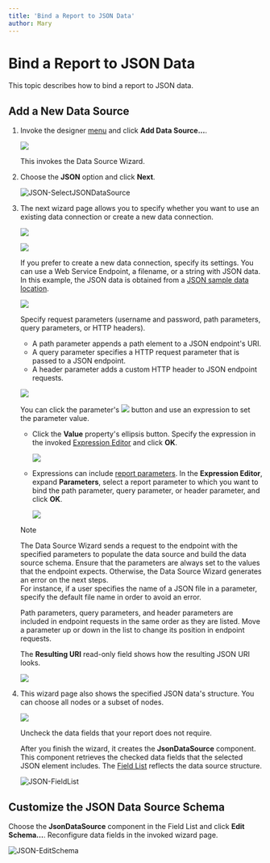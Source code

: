```yaml
---
title: 'Bind a Report to JSON Data'
author: Mary
---
```


# Bind a Report to JSON Data

This topic describes how to bind a report to JSON data.

## Add a New Data Source

1. Invoke the designer [menu](../report-designer-tools/menu.md) and click **Add Data Source...**.
	
    ![](../../../images/eurd-web-choose-data-source.png)

    This invokes the Data Source Wizard.

2. Choose the **JSON** option and click **Next**.
	
    ![JSON-SelectJSONDataSource](../../../images/eurd-web-data-source-json.png)

3. The next wizard page allows you to specify whether you want to use an existing data connection or create a new data connection.

    ![](../../../images/eurd-web-data-source-wizard-json-choose-yes.png)

    ![](../../../images/eurd-web-data-source-wizard-json-choose-no.png)

    If you prefer to create a new data connection, specify its settings. You can use a Web Service Endpoint, a filename, or a string with JSON data. In this example, the JSON data is obtained from a [JSON sample data location](https://northwind.now.sh/api/customers).

    ![](../../../images/eurd-web-data-source-wizard-json-choose-web-service-endpoint-uri.png)

    Specify request parameters (username and password, path parameters, query parameters, or HTTP headers).

    - A path parameter appends a path element to a JSON endpoint's URI.
    - A query parameter specifies a HTTP request parameter that is passed to a JSON endpoint.
    - A header parameter adds a custom HTTP header to JSON endpoint requests.

    ![](../../../images/eurd-web-report-wizard-json-request-parameters.png)

    You can click the parameter's ![](../../../images/eurd-web-f-button.png) button and use an expression to set the parameter value.

    - Click the **Value** property's ellipsis button. Specify the expression in the invoked [Expression Editor](../use-expressions.md#expression-editor) and click **OK**.

        ![](../../../images/eurd-web-data-source-wizard-json-http-headers-path-parameter-expression.png)

    - Expressions can include [report parameters](../use-report-parameters.md). In the **Expression Editor**, expand **Parameters**, select a report parameter to which you want to bind the path parameter, query parameter, or header parameter, and click **OK**.

        ![](../../../images/eurd-web-data-source-wizard-json-http-headers-path-parameter-report-parameter.png)

    > [!NOTE]
    > The Data Source Wizard sends a request to the endpoint with the specified parameters to populate the data source and build the data source schema. Ensure that the parameters are always set to the values that the endpoint expects. Otherwise, the Data Source Wizard generates an error on the next steps.  
    > For instance, if a user specifies the name of a JSON file in a parameter, specify the default file name in order to avoid an error.

    Path parameters, query parameters, and header parameters are included in endpoint requests in the same order as they are listed. Move a parameter up or down in the list to change its position in endpoint requests.

    The **Resulting URI** read-only field shows how the resulting JSON URI looks.

    ![](../../../images/eurd-web-data-source-wizard-json-http-headers-resulting-uri.png)

4. This wizard page also shows the specified JSON data's structure. You can choose all nodes or a subset of nodes.

    ![](../../../images/eurd-web-data-source-wizard-json-select-data-filds.png)

    Uncheck the data fields that your report does not require.

    After you finish the wizard, it creates the **JsonDataSource** component. This component retrieves the checked data fields that the selected JSON element includes. The [Field List](../report-designer-tools/ui-panels/field-list.md) reflects the data source structure.
 
    ![JSON-FieldList](../../../images/eurd-web-data-source-wizard-json-field-list.png)


## Customize the JSON Data Source Schema

Choose the **JsonDataSource** component in the Field List and click **Edit Schema...**. Reconfigure data fields in the invoked wizard page.

![JSON-EditSchema](../../../images/eurd-web-data-source-wizard-json-edit-schema.png)
